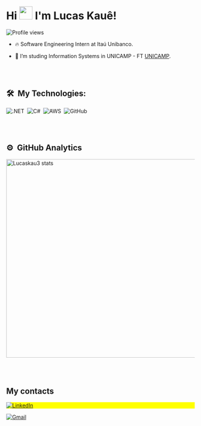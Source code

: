 

<h1 align="left">Hi <img src="https://raw.githubusercontent.com/kaueMarques/kaueMarques/master/hi.gif" width=35 /> I'm Lucas Kauê!</h1>

<p align="left"> <img src="https://komarev.com/ghpvc/?username=lucaskau3&color=yellow" alt="Profile views" /> </p>

- 🔥 Software Engineering Intern at Itaú Unibanco.

- 🔭 I’m studing Information Systems in UNICAMP - FT [UNICAMP](https://www.unicamp.br/unicamp/universidade).

<br><br>

## 🛠 &nbsp;My Technologies:

![.NET](https://img.shields.io/badge/-.NET-05122A?style=flat&logo=.net)&nbsp;
![C#](https://img.shields.io/badge/-Csharp-05122A?style=flat&logo=C#)&nbsp;
![AWS](https://img.shields.io/badge/-AWS-05122A?style=flat&logo=AWS)&nbsp;
![GitHub](https://img.shields.io/badge/-GitHub-05122A?style=flat&logo=github)&nbsp;



<br><br>

## ⚙️ &nbsp;GitHub Analytics

<p align="left">
<img width="530em" src="https://github-readme-stats.vercel.app/api?username=lucaskau3&show_icons=true&theme=vision-friendly-dark" alt="Lucaskau3 stats"/>
</p>


<br><br>

## My contacts

<p align="left" style="background:yellow">
<a href="https://www.linkedin.com/in/lucas-kau%C3%AA-80799b193/" target="_blank"> <img src="https://img.shields.io/badge/-LinkedIn-0A66C2?style=flat&logo=linkedin&logoColor=white" alt="LinkedIn"/></a>
  
  <br>

<a href="mailto:estudoslucaskaue@gmail.com" target="_blank"> <img src="https://img.shields.io/badge/-estudoslucaskaue@gmail.com-D14836?style=flat&logo=gmail&logoColor=white" alt="Gmail"/> </a>




